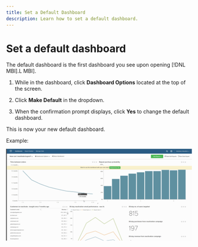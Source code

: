 ```yaml
---
title: Set a Default Dashboard
description: Learn how to set a default dashboard.
---
```

# Set a default dashboard

The default dashboard is the first dashboard you see upon opening [!DNL MBI].L MBI].

1. While in the dashboard, click **Dashboard Options** located at the top of the screen.

1. Click **Make Default** in the dropdown.

1. When the confirmation prompt displays, click **Yes** to change the default dashboard.

This is now your new default dashboard.

Example:

![default dashboard](../../assets/default_dashboard.gif)<!--{: width="706" height="348"}-->
